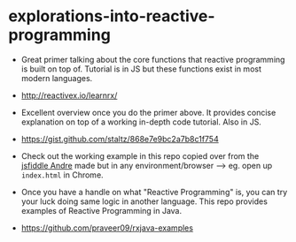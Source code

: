 # explorations-into-reactive-programming

* Great primer talking about the core functions that reactive programming is built on top of. Tutorial is in JS but these functions exist in most modern languages.
 * http://reactivex.io/learnrx/

* Excellent overview once you do the primer above. It provides concise explanation on top of a working in-depth code tutorial. Also in JS.
 * https://gist.github.com/staltz/868e7e9bc2a7b8c1f754
 * Check out the working example in this repo copied over from the [jsfiddle Andre](http://jsfiddle.net/user/staltz/fiddles/) made but in any environment/browser --> eg. open up `index.html` in Chrome.

* Once you have a handle on what "Reactive Programming" is, you can try your luck doing same logic in another language. This repo provides examples of Reactive Programming in Java.
 * https://github.com/praveer09/rxjava-examples
